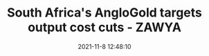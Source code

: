 ---
"title": "South Africa's AngloGold targets output cost cuts - ZAWYA"
"date": "2021-11-8 12:48:10"
"feed_name": "GOOGLENEWSMINING"
"feed_website": "https://news.google.com/search?q=mining%2Bincident&hl=en-US&gl=US&ceid=US:en"
"feed_rss": "https://news.google.com/rss/search?q=mining%2Bincident&hl=en-US&gl=US&ceid=US:en"
"link": "https://www.zawya.com/mena/en/story/South_Africas_AngloGold_targets_output_cost_cuts-TR20211108nL1N2RZ06EX2/"
"source": "{'href': 'https://www.zawya.com', 'title': 'ZAWYA'}"
"file": "_posts/2021-1-1-5a1060ff49908c28188691aef342b200fa2f2165.md"
"accident": "0"
"drilling": "0"
"dead": "0"
"injured": "0"
"arrested": "0"
"place": "unknown place"
"where": "unknown site"
"causes": "unknown"
"place_uri": "unknown place"
---